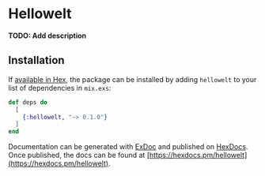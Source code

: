 # Hellowelt

**TODO: Add description**

## Installation

If [available in Hex](https://hex.pm/docs/publish), the package can be installed
by adding `hellowelt` to your list of dependencies in `mix.exs`:

```elixir
def deps do
  [
    {:hellowelt, "~> 0.1.0"}
  ]
end
```

Documentation can be generated with [ExDoc](https://github.com/elixir-lang/ex_doc)
and published on [HexDocs](https://hexdocs.pm). Once published, the docs can
be found at [https://hexdocs.pm/hellowelt](https://hexdocs.pm/hellowelt).

